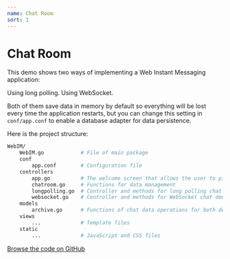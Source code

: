 ```yaml
---
name: Chat Room
sort: 1
---
```


# Chat Room

This demo shows two ways of implementing a Web Instant Messaging application:

Using long polling.
Using WebSocket.

Both of them save data in memory by default so everything will be lost every time the application restarts, but you can change this setting in `conf/app.conf` to enable a database adapter for data persistence.

Here is the project structure:

```bash
WebIM/
    WebIM.go            # File of main package
    conf
        app.conf        # Configuration file
    controllers
        app.go          # The welcome screen that allows the user to pick a technology and username
        chatroom.go     # Functions for data management
        longpolling.go  # Controller and methods for long polling chat demo
        websocket.go    # Controller and methods for WebSocket chat demo
    models
        archive.go      # Functions of chat data operations for both demos.
    views
        ...             # Template files
    static
        ...             # JavaScript and CSS files
```

[Browse the code on GitHub](https://github.com/radiant/samples/tree/master/WebIM)
